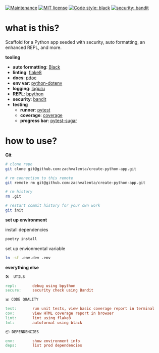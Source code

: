 [![Maintenance](https://img.shields.io/badge/Maintained%3F-yes-green.svg)](https://GitHub.com/Naereen/StrapDown.js/graphs/commit-activity)
[![MIT license](https://img.shields.io/badge/License-MIT-blue.svg)](https://lbesson.mit-license.org/)
[![Code style: black](https://img.shields.io/badge/code%20style-black-000000.svg)](https://github.com/ambv/black)
[![security: bandit](https://img.shields.io/badge/security-bandit-yellow.svg)](https://github.com/PyCQA/bandit)

# what is this?

Scaffold for a Python app seeded with security, auto formatting, an enhanced REPL, and more.

__tooling__

* __auto formatting__: [Black](https://github.com/ambv/black)
* __linting__: [flake8](https://gitlab.com/pycqa/flake8)
* __docs__: [pdoc](https://github.com/pdoc3/pdoc)
* __env var__: [python-dotenv](https://github.com/theskumar/python-dotenv)
* __logging__: [loguru](https://github.com/Delgan/loguru)
* __REPL__: [bpython](https://github.com/bpython/bpython)
* __security__: [bandit](https://github.com/openstack/bandit)
* __testing__
    - __runner__: [pytest](https://github.com/pytest-dev/pytest)
    - __coverage__: [coverage](https://github.com/nedbat/coveragepy)
    - __progress bar__: [pytest-sugar](https://github.com/Frozenball/pytest-sugar)

# how to use?

__Git__

```sh
# clone repo
git clone git@github.com:zachvalenta/create-python-app.git

# rm connection to this remote
git remote rm git@github.com:zachvalenta/create-python-app.git

# rm history
rm .git

# restart commit history for your own work
git init
```

__set up environment__

install dependencies
```sh
poetry install
```

set up envionmental variable
```sh
ln -sf .env.dev .env
```

__everything else__

```makefile
🛠  UTILS

repl:       debug using bpython
secure:     security check using Bandit

📊 CODE QUALITY

test:       run unit tests, view basic coverage report in terminal
cov:        view HTML coverage report in browser
lint:       lint using flake8
fmt:        autoformat using black

📦 DEPENDENCIES

env:        show environment info
deps:       list prod dependencies

```
